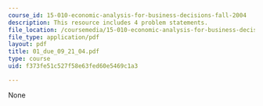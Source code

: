 ```yaml
---
course_id: 15-010-economic-analysis-for-business-decisions-fall-2004
description: This resource includes 4 problem statements.
file_location: /coursemedia/15-010-economic-analysis-for-business-decisions-fall-2004/f373fe51c527f58e63fed60e5469c1a3_01_due_09_21_04.pdf
file_type: application/pdf
layout: pdf
title: 01_due_09_21_04.pdf
type: course
uid: f373fe51c527f58e63fed60e5469c1a3

---
```

None